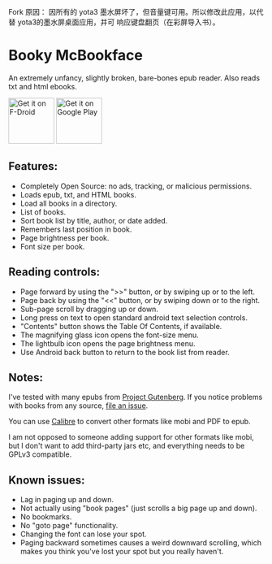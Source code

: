 
Fork 原因：
	因所有的 yota3 墨水屏坏了，但音量键可用。所以修改此应用，以代替 yota3的墨水屏桌面应用，并可
	响应键盘翻页（在彩屏导入书）。



# Booky McBookface

An extremely unfancy, slightly broken, bare-bones epub reader. Also reads txt and html ebooks. 

<a href="https://f-droid.org/packages/com.quaap.bookymcbookface" target="_blank">
<img src="https://fdroid.gitlab.io/artwork/badge/get-it-on.png" alt="Get it on F-Droid" height="90"/></a>
<a href="https://play.google.com/store/apps/details?id=com.quaap.bookymcbookface" target="_blank">
<img src="https://play.google.com/intl/en_us/badges/images/generic/en-play-badge.png" alt="Get it on Google Play" height="90"/></a>


## Features:
* Completely Open Source: no ads, tracking, or malicious permissions.
* Loads epub, txt, and HTML books.
* Load all books in a directory.
* List of books.
* Sort book list by title, author, or date added.
* Remembers last position in book.
* Page brightness per book.
* Font size per book.


## Reading controls:
* Page forward by using the ">>" button, or by swiping up or to the left.
* Page back by using the "<<" button, or by swiping down or to the right.
* Sub-page scroll by dragging up or down.
* Long press on text to open standard android text selection controls.
* "Contents" button shows the Table Of Contents, if available.
* The magnifying glass icon opens the font-size menu.
* The lightbulb icon opens the page brightness menu.
* Use Android back button to return to the book list from reader.

## Notes:
I've tested with many epubs from [Project Gutenberg](http://www.gutenberg.org/). If you notice 
problems with books from any source, [file an issue](https://github.com/quaap/BookyMcBookface/issues). 

You can use [Calibre](https://calibre-ebook.com/) to convert other formats like mobi and PDF to epub.

I am not opposed to someone adding support for other formats like mobi, but I don't want to add
third-party jars etc, and everything needs to be GPLv3 compatible.


## Known issues:
* Lag in paging up and down.
* Not actually using "book pages" (just scrolls a big page up and down).
* No bookmarks.
* No "goto page" functionality.
* Changing the font can lose your spot.
* Paging backward sometimes causes a weird downward scrolling, which makes you think you've lost
your spot but you really haven't.

